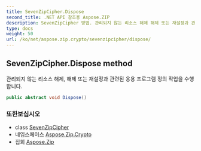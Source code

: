 ```yaml
---
title: SevenZipCipher.Dispose
second_title: .NET API 참조용 Aspose.ZIP
description: SevenZipCipher 방법. 관리되지 않는 리소스 해제 해제 또는 재설정과 관련된 응용 프로그램 정의 작업을 수행합니다.
type: docs
weight: 50
url: /ko/net/aspose.zip.crypto/sevenzipcipher/dispose/
---
```

## SevenZipCipher.Dispose method

관리되지 않는 리소스 해제, 해제 또는 재설정과 관련된 응용 프로그램 정의 작업을 수행합니다.

```csharp
public abstract void Dispose()
```

### 또한보십시오

* class [SevenZipCipher](../)
* 네임스페이스 [Aspose.Zip.Crypto](../../sevenzipcipher/)
* 집회 [Aspose.Zip](../../../)


